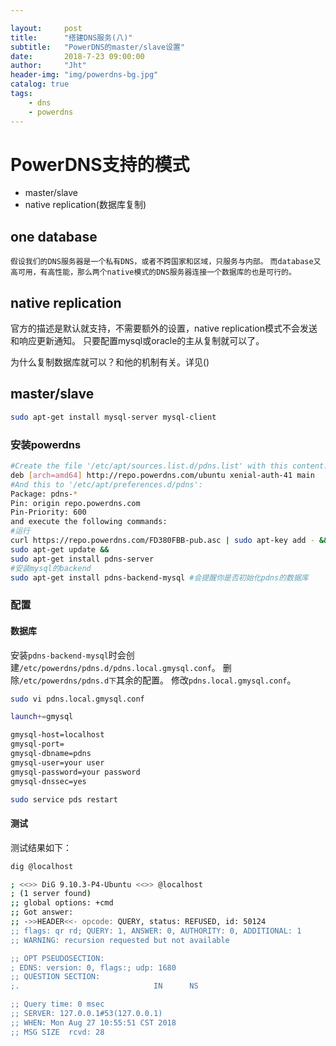 ```yaml
---

layout:     post
title:      "搭建DNS服务(八)"
subtitle:   "PowerDNS的master/slave设置"
date:       2018-7-23 09:00:00
author:     "Jht"
header-img: "img/powerdns-bg.jpg"
catalog: true
tags:
    - dns
    - powerdns
---
```



# PowerDNS支持的模式

- master/slave
- native replication(数据库复制)

## one database

`假设我们的DNS服务器是一个私有DNS，或者不跨国家和区域，只服务与内部。`
`而database又高可用，有高性能，那么两个native模式的DNS服务器连接一个数据库的也是可行的。`

## native replication

官方的描述是默认就支持，不需要额外的设置，native replication模式不会发送和响应更新通知。
只要配置mysql或oracle的主从复制就可以了。

为什么复制数据库就可以？和他的机制有关。详见()

## master/slave


```bash
sudo apt-get install mysql-server mysql-client
```

### 安装powerdns


```bash
#Create the file '/etc/apt/sources.list.d/pdns.list' with this content:
deb [arch=amd64] http://repo.powerdns.com/ubuntu xenial-auth-41 main
#And this to '/etc/apt/preferences.d/pdns':
Package: pdns-*
Pin: origin repo.powerdns.com
Pin-Priority: 600
and execute the following commands:
#运行
curl https://repo.powerdns.com/FD380FBB-pub.asc | sudo apt-key add - &&
sudo apt-get update &&
sudo apt-get install pdns-server
#安装mysql的backend
sudo apt-get install pdns-backend-mysql #会提醒你是否初始化pdns的数据库
```

### 配置

#### 数据库

安装`pdns-backend-mysql`时会创建`/etc/powerdns/pdns.d/pdns.local.gmysql.conf`。
删除`/etc/powerdns/pdns.d下`其余的配置。
修改`pdns.local.gmysql.conf`。

```bash
sudo vi pdns.local.gmysql.conf

launch+=gmysql

gmysql-host=localhost
gmysql-port=
gmysql-dbname=pdns
gmysql-user=your user
gmysql-password=your password
gmysql-dnssec=yes

sudo service pds restart

```

#### 测试

测试结果如下：

```bash
dig @localhost

; <<>> DiG 9.10.3-P4-Ubuntu <<>> @localhost
; (1 server found)
;; global options: +cmd
;; Got answer:
;; ->>HEADER<<- opcode: QUERY, status: REFUSED, id: 50124
;; flags: qr rd; QUERY: 1, ANSWER: 0, AUTHORITY: 0, ADDITIONAL: 1
;; WARNING: recursion requested but not available

;; OPT PSEUDOSECTION:
; EDNS: version: 0, flags:; udp: 1680
;; QUESTION SECTION:
;.                              IN      NS

;; Query time: 0 msec
;; SERVER: 127.0.0.1#53(127.0.0.1)
;; WHEN: Mon Aug 27 10:55:51 CST 2018
;; MSG SIZE  rcvd: 28


```
